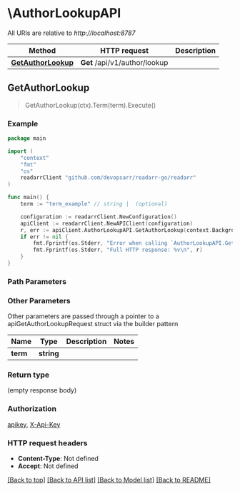 # \AuthorLookupAPI

All URIs are relative to *http://localhost:8787*

Method | HTTP request | Description
------------- | ------------- | -------------
[**GetAuthorLookup**](AuthorLookupAPI.md#GetAuthorLookup) | **Get** /api/v1/author/lookup | 



## GetAuthorLookup

> GetAuthorLookup(ctx).Term(term).Execute()



### Example

```go
package main

import (
	"context"
	"fmt"
	"os"
	readarrClient "github.com/devopsarr/readarr-go/readarr"
)

func main() {
	term := "term_example" // string |  (optional)

	configuration := readarrClient.NewConfiguration()
	apiClient := readarrClient.NewAPIClient(configuration)
	r, err := apiClient.AuthorLookupAPI.GetAuthorLookup(context.Background()).Term(term).Execute()
	if err != nil {
		fmt.Fprintf(os.Stderr, "Error when calling `AuthorLookupAPI.GetAuthorLookup``: %v\n", err)
		fmt.Fprintf(os.Stderr, "Full HTTP response: %v\n", r)
	}
}
```

### Path Parameters



### Other Parameters

Other parameters are passed through a pointer to a apiGetAuthorLookupRequest struct via the builder pattern


Name | Type | Description  | Notes
------------- | ------------- | ------------- | -------------
 **term** | **string** |  | 

### Return type

 (empty response body)

### Authorization

[apikey](../README.md#apikey), [X-Api-Key](../README.md#X-Api-Key)

### HTTP request headers

- **Content-Type**: Not defined
- **Accept**: Not defined

[[Back to top]](#) [[Back to API list]](../README.md#documentation-for-api-endpoints)
[[Back to Model list]](../README.md#documentation-for-models)
[[Back to README]](../README.md)


